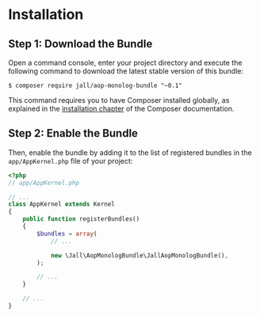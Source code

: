 Installation
============

Step 1: Download the Bundle
---------------------------

Open a command console, enter your project directory and execute the
following command to download the latest stable version of this bundle:

```console
$ composer require jall/aop-monolog-bundle "~0.1"
```

This command requires you to have Composer installed globally, as explained
in the [installation chapter](https://getcomposer.org/doc/00-intro.md)
of the Composer documentation.

Step 2: Enable the Bundle
-------------------------

Then, enable the bundle by adding it to the list of registered bundles
in the `app/AppKernel.php` file of your project:

```php
<?php
// app/AppKernel.php

// ...
class AppKernel extends Kernel
{
    public function registerBundles()
    {
        $bundles = array(
            // ...

            new \Jall\AopMonologBundle\JallAopMonologBundle(),
        );

        // ...
    }

    // ...
}
```
